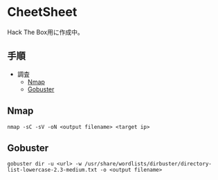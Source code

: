 # CheetSheet
Hack The Box用に作成中。
## 手順
- 調査
  - [Nmap](#nmap)
  - [Gobuster](#gobuster)

## Nmap
```
nmap -sC -sV -oN <output filename> <target ip>
```
## Gobuster
```
gobuster dir -u <url> -w /usr/share/wordlists/dirbuster/directory-list-lowercase-2.3-medium.txt -o <output filename>
```
